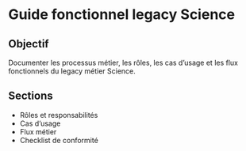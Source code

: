 # Guide fonctionnel legacy Science

## Objectif
Documenter les processus métier, les rôles, les cas d’usage et les flux fonctionnels du legacy métier Science.

## Sections
- Rôles et responsabilités
- Cas d’usage
- Flux métier
- Checklist de conformité
